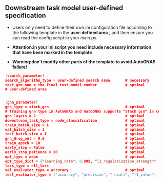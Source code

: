 ## Downstream task model user-defined specification

- Users only need to define their own ini configuration file according to the following template in the **user-defined area** , and then ensure you can read the config script in your main.py. 

- **Attention:in your ini script you need include necessary information that have been marked in the template**

- **Warning:don't modify other parts of the template to avoid AutoGNAS failure!**

```json
[search_parameter]
search_algorithm_type = user-defined search name       # necessary
test_gnn_num = the final test model number             # optimal
# user-defined area


[gnn_parameter]
gnn_type = stack_gcn                                   # optimal
# training gnn type in AutoGNAS and AutoGNAS supports "stack gcn" in current version
gnn_layers = 2                                         # optimal
downstream_task_type = node_classification             # optimal
train_batch_size = 1                                   # optimal
val_batch_size = 1                                     # optimal
test_batch_size = 1                                    # optimal
gnn_drop_out = 0.6                                     # optimal
train_epoch = 10                                       # optimal
early_stop = False                                     # optimal
early_stop_patience = 10                               # optimal
opt_type = adam                                        # optimal
opt_type_dict = {"learning_rate": 0.005, "l2_regularization_strength": 0.0005}  # optimal
loss_type = nll_loss
val_evaluator_type = accuracy                          # optimal
test_evaluator_type = ["accuracy", "precision", "recall", "f1_value"]           # optimal
```
